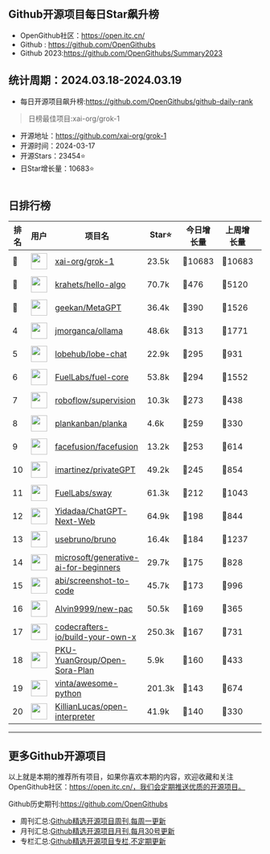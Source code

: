## Github开源项目每日Star飙升榜

- OpenGithub社区：https://open.itc.cn/
- Github : https://github.com/OpenGithubs
- Github 2023:https://github.com/OpenGithubs/Summary2023

## 统计周期：2024.03.18-2024.03.19

- 每日开源项目飙升榜:https://github.com/OpenGithubs/github-daily-rank



> 日榜最佳项目:xai-org/grok-1  

- 开源地址：https://github.com/xai-org/grok-1
- 开源时间：2024-03-17
- 开源Stars：23454⭐
- 日Star增长量：10683⭐

![]()


## 日排行榜

| 排名        |  用户     |  项目名          | Star⭐          | 今日增长量     | 上周增长量      |  开源时间   |
|------------|------------|---------------|---------------- |--------------|----------------|------------|
| 🥇 | <img src="https://avatars.githubusercontent.com/u/130314967?v=4" alt="" size="32" height="32" width="32" data-view-component="true" class="avatar circle"> | [xai-org/grok-1](https://github.com/xai-org/grok-1)| 23.5k  | 🔺10683| 🔺10683 | 2024-03-17 |
| 🥈 | <img src="https://avatars.githubusercontent.com/u/26993056?u=12c6a8ef18768abc773c64a56a56c0fd67241ed2&v=4" alt="" size="32" height="32" width="32" data-view-component="true" class="avatar circle"> | [krahets/hello-algo](https://github.com/krahets/hello-algo)| 70.7k  | 🔺476| 🔺5120 | 2022-11-04 |
| 🥉 | <img src="https://avatars.githubusercontent.com/u/2707039?u=463185951e02a6ba817bf59f549e917b7690348c&v=4" alt="" size="32" height="32" width="32" data-view-component="true" class="avatar circle"> | [geekan/MetaGPT](https://github.com/geekan/MetaGPT)| 36.4k  | 🔺390| 🔺1526 | 2023-06-30 |
| 4 | <img src="https://avatars.githubusercontent.com/u/151674099?v=4" alt="" size="32" height="32" width="32" data-view-component="true" class="avatar circle"> | [jmorganca/ollama](https://github.com/jmorganca/ollama)| 48.6k  | 🔺313| 🔺1771 | 2023-06-27 |
| 5 | <img src="https://avatars.githubusercontent.com/u/131470832?v=4" alt="" size="32" height="32" width="32" data-view-component="true" class="avatar circle"> | [lobehub/lobe-chat](https://github.com/lobehub/lobe-chat)| 22.9k  | 🔺295| 🔺931 | 2023-05-21 |
| 6 | <img src="https://avatars.githubusercontent.com/u/55993183?v=4" alt="" size="32" height="32" width="32" data-view-component="true" class="avatar circle"> | [FuelLabs/fuel-core](https://github.com/FuelLabs/fuel-core)| 53.8k  | 🔺294| 🔺1552 | 2020-08-28 |
| 7 | <img src="https://avatars.githubusercontent.com/u/53104118?v=4" alt="" size="32" height="32" width="32" data-view-component="true" class="avatar circle"> | [roboflow/supervision](https://github.com/roboflow/supervision)| 10.3k  | 🔺273| 🔺438 | 2022-11-28 |
| 8 | <img src="https://avatars.githubusercontent.com/u/64215741?v=4" alt="" size="32" height="32" width="32" data-view-component="true" class="avatar circle"> | [plankanban/planka](https://github.com/plankanban/planka)| 4.6k  | 🔺259| 🔺330 | 2019-08-31 |
| 9 | <img src="https://avatars.githubusercontent.com/u/142538020?v=4" alt="" size="32" height="32" width="32" data-view-component="true" class="avatar circle"> | [facefusion/facefusion](https://github.com/facefusion/facefusion)| 13.2k  | 🔺253| 🔺614 | 2023-08-18 |
| 10 | <img src="https://avatars.githubusercontent.com/u/721666?u=28a14a4e95a6b3363d30e96d86d7ef82a3ff1e68&v=4" alt="" size="32" height="32" width="32" data-view-component="true" class="avatar circle"> | [imartinez/privateGPT](https://github.com/imartinez/privateGPT)| 49.2k  | 🔺245| 🔺854 | 2023-05-02 |
| 11 | <img src="https://avatars.githubusercontent.com/u/55993183?v=4" alt="" size="32" height="32" width="32" data-view-component="true" class="avatar circle"> | [FuelLabs/sway](https://github.com/FuelLabs/sway)| 61.3k  | 🔺212| 🔺1043 | 2021-01-20 |
| 12 | <img src="https://avatars.githubusercontent.com/u/153288546?v=4" alt="" size="32" height="32" width="32" data-view-component="true" class="avatar circle"> | [Yidadaa/ChatGPT-Next-Web](https://github.com/Yidadaa/ChatGPT-Next-Web)| 64.9k  | 🔺198| 🔺844 | 2023-03-11 |
| 13 | <img src="https://avatars.githubusercontent.com/u/114530840?v=4" alt="" size="32" height="32" width="32" data-view-component="true" class="avatar circle"> | [usebruno/bruno](https://github.com/usebruno/bruno)| 16.4k  | 🔺184| 🔺1237 | 2022-09-28 |
| 14 | <img src="https://avatars.githubusercontent.com/u/6154722?v=4" alt="" size="32" height="32" width="32" data-view-component="true" class="avatar circle"> | [microsoft/generative-ai-for-beginners](https://github.com/microsoft/generative-ai-for-beginners)| 29.7k  | 🔺175| 🔺828 | 2023-06-20 |
| 15 | <img src="https://avatars.githubusercontent.com/u/23818?u=20a6bb441ca25e49b4d8bdb602c171c5e1a065bf&v=4" alt="" size="32" height="32" width="32" data-view-component="true" class="avatar circle"> | [abi/screenshot-to-code](https://github.com/abi/screenshot-to-code)| 45.7k  | 🔺173| 🔺996 | 2023-11-15 |
| 16 | <img src="https://avatars.githubusercontent.com/u/12132898?u=c89f584d1db765170a6e0dd3f69cd859b130059e&v=4" alt="" size="32" height="32" width="32" data-view-component="true" class="avatar circle"> | [Alvin9999/new-pac](https://github.com/Alvin9999/new-pac)| 50.5k  | 🔺169| 🔺365 | 2016-03-23 |
| 17 | <img src="https://avatars.githubusercontent.com/u/58904235?v=4" alt="" size="32" height="32" width="32" data-view-component="true" class="avatar circle"> | [codecrafters-io/build-your-own-x](https://github.com/codecrafters-io/build-your-own-x)| 250.3k  | 🔺167| 🔺731 | 2018-05-09 |
| 18 | <img src="https://avatars.githubusercontent.com/u/135824553?v=4" alt="" size="32" height="32" width="32" data-view-component="true" class="avatar circle"> | [PKU-YuanGroup/Open-Sora-Plan](https://github.com/PKU-YuanGroup/Open-Sora-Plan)| 5.9k  | 🔺160| 🔺433 | 2024-02-20 |
| 19 | <img src="https://avatars.githubusercontent.com/u/652070?u=95b472a9a11b64ee0f74512ad918d762d42c213c&v=4" alt="" size="32" height="32" width="32" data-view-component="true" class="avatar circle"> | [vinta/awesome-python](https://github.com/vinta/awesome-python)| 201.3k  | 🔺143| 🔺674 | 2014-06-28 |
| 20 | <img src="https://avatars.githubusercontent.com/u/63927363?u=9a5a30771011c3cfdde19cd51d18d85e7ed6d53f&v=4" alt="" size="32" height="32" width="32" data-view-component="true" class="avatar circle"> | [KillianLucas/open-interpreter](https://github.com/KillianLucas/open-interpreter)| 41.9k  | 🔺140| 🔺330 | 2023-07-14 |

---
## 更多Github开源项目

以上就是本期的推荐所有项目，如果你喜欢本期的内容，欢迎收藏和关注OpenGithub社区：https://open.itc.cn/，我们会定期推送优质的开源项目。

Github历史期刊:https://github.com/OpenGithubs
- 周刊汇总:[Github精选开源项目周刊,每周一更新](https://github.com/OpenGithubs/weekly)
- 月刊汇总:[Github精选开源项目月刊,每月30号更新](https://github.com/OpenGithubs/monthly)
- 专栏汇总:[Github精选开源项目专栏,不定期更新](https://github.com/OpenGithubs/selectedColumn)
